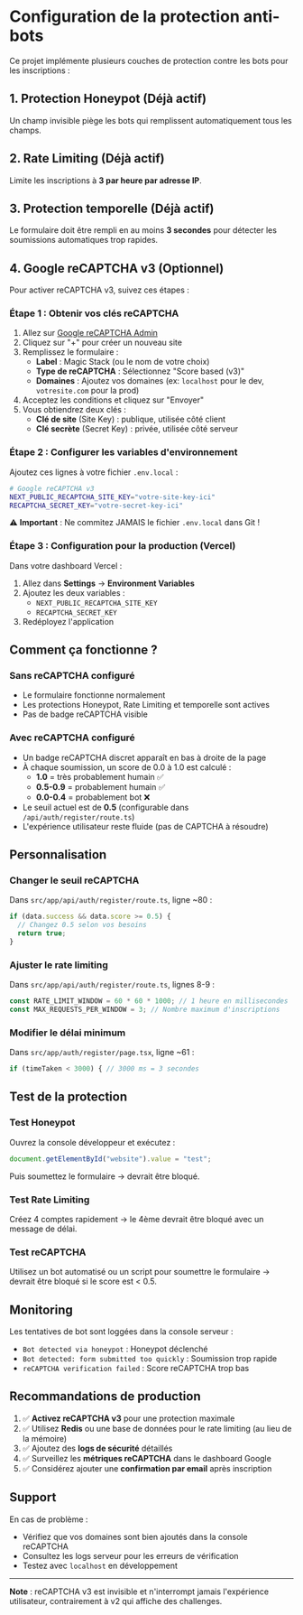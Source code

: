 # Configuration de la protection anti-bots

Ce projet implémente plusieurs couches de protection contre les bots pour les inscriptions :

## 1. Protection Honeypot (Déjà actif)

Un champ invisible piège les bots qui remplissent automatiquement tous les champs.

## 2. Rate Limiting (Déjà actif)

Limite les inscriptions à **3 par heure par adresse IP**.

## 3. Protection temporelle (Déjà actif)

Le formulaire doit être rempli en au moins **3 secondes** pour détecter les soumissions automatiques trop rapides.

## 4. Google reCAPTCHA v3 (Optionnel)

Pour activer reCAPTCHA v3, suivez ces étapes :

### Étape 1 : Obtenir vos clés reCAPTCHA

1. Allez sur [Google reCAPTCHA Admin](https://www.google.com/recaptcha/admin)
2. Cliquez sur "+" pour créer un nouveau site
3. Remplissez le formulaire :
   - **Label** : Magic Stack (ou le nom de votre choix)
   - **Type de reCAPTCHA** : Sélectionnez "Score based (v3)"
   - **Domaines** : Ajoutez vos domaines (ex: `localhost` pour le dev, `votresite.com` pour la prod)
4. Acceptez les conditions et cliquez sur "Envoyer"
5. Vous obtiendrez deux clés :
   - **Clé de site** (Site Key) : publique, utilisée côté client
   - **Clé secrète** (Secret Key) : privée, utilisée côté serveur

### Étape 2 : Configurer les variables d'environnement

Ajoutez ces lignes à votre fichier `.env.local` :

```bash
# Google reCAPTCHA v3
NEXT_PUBLIC_RECAPTCHA_SITE_KEY="votre-site-key-ici"
RECAPTCHA_SECRET_KEY="votre-secret-key-ici"
```

⚠️ **Important** : Ne commitez JAMAIS le fichier `.env.local` dans Git !

### Étape 3 : Configuration pour la production (Vercel)

Dans votre dashboard Vercel :

1. Allez dans **Settings** → **Environment Variables**
2. Ajoutez les deux variables :
   - `NEXT_PUBLIC_RECAPTCHA_SITE_KEY`
   - `RECAPTCHA_SECRET_KEY`
3. Redéployez l'application

## Comment ça fonctionne ?

### Sans reCAPTCHA configuré

- Le formulaire fonctionne normalement
- Les protections Honeypot, Rate Limiting et temporelle sont actives
- Pas de badge reCAPTCHA visible

### Avec reCAPTCHA configuré

- Un badge reCAPTCHA discret apparaît en bas à droite de la page
- À chaque soumission, un score de 0.0 à 1.0 est calculé :
  - **1.0** = très probablement humain ✅
  - **0.5-0.9** = probablement humain ✅
  - **0.0-0.4** = probablement bot ❌
- Le seuil actuel est de **0.5** (configurable dans `/api/auth/register/route.ts`)
- L'expérience utilisateur reste fluide (pas de CAPTCHA à résoudre)

## Personnalisation

### Changer le seuil reCAPTCHA

Dans `src/app/api/auth/register/route.ts`, ligne ~80 :

```typescript
if (data.success && data.score >= 0.5) {
  // Changez 0.5 selon vos besoins
  return true;
}
```

### Ajuster le rate limiting

Dans `src/app/api/auth/register/route.ts`, lignes 8-9 :

```typescript
const RATE_LIMIT_WINDOW = 60 * 60 * 1000; // 1 heure en millisecondes
const MAX_REQUESTS_PER_WINDOW = 3; // Nombre maximum d'inscriptions
```

### Modifier le délai minimum

Dans `src/app/auth/register/page.tsx`, ligne ~61 :

```typescript
if (timeTaken < 3000) { // 3000 ms = 3 secondes
```

## Test de la protection

### Test Honeypot

Ouvrez la console développeur et exécutez :

```javascript
document.getElementById("website").value = "test";
```

Puis soumettez le formulaire → devrait être bloqué.

### Test Rate Limiting

Créez 4 comptes rapidement → le 4ème devrait être bloqué avec un message de délai.

### Test reCAPTCHA

Utilisez un bot automatisé ou un script pour soumettre le formulaire → devrait être bloqué si le score est < 0.5.

## Monitoring

Les tentatives de bot sont loggées dans la console serveur :

- `Bot detected via honeypot` : Honeypot déclenché
- `Bot detected: form submitted too quickly` : Soumission trop rapide
- `reCAPTCHA verification failed` : Score reCAPTCHA trop bas

## Recommandations de production

1. ✅ **Activez reCAPTCHA v3** pour une protection maximale
2. ✅ Utilisez **Redis** ou une base de données pour le rate limiting (au lieu de la mémoire)
3. ✅ Ajoutez des **logs de sécurité** détaillés
4. ✅ Surveillez les **métriques reCAPTCHA** dans le dashboard Google
5. ✅ Considérez ajouter une **confirmation par email** après inscription

## Support

En cas de problème :

- Vérifiez que vos domaines sont bien ajoutés dans la console reCAPTCHA
- Consultez les logs serveur pour les erreurs de vérification
- Testez avec `localhost` en développement

---

**Note** : reCAPTCHA v3 est invisible et n'interrompt jamais l'expérience utilisateur, contrairement à v2 qui affiche des challenges.
